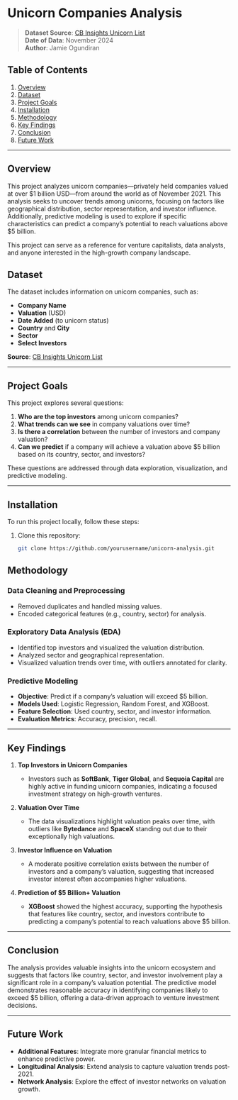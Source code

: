 # Unicorn Companies Analysis

> **Dataset Source**: [CB Insights Unicorn List](https://www.cbinsights.com/research-unicorn-companies)  
> **Date of Data**: November 2024  
> **Author**: Jamie Ogundiran

## Table of Contents
1. [Overview](#overview)
2. [Dataset](#dataset)
3. [Project Goals](#project-goals)
4. [Installation](#installation)
5. [Methodology](#methodology)
6. [Key Findings](#key-findings)
7. [Conclusion](#conclusion)
8. [Future Work](#future-work)

---

## Overview

This project analyzes unicorn companies—privately held companies valued at over $1 billion USD—from around the world as of November 2021. This analysis seeks to uncover trends among unicorns, focusing on factors like geographical distribution, sector representation, and investor influence. Additionally, predictive modeling is used to explore if specific characteristics can predict a company’s potential to reach valuations above $5 billion. 

This project can serve as a reference for venture capitalists, data analysts, and anyone interested in the high-growth company landscape.

## Dataset

The dataset includes information on unicorn companies, such as:
- **Company Name**
- **Valuation** (USD)
- **Date Added** (to unicorn status)
- **Country** and **City**
- **Sector**
- **Select Investors**

**Source**: [CB Insights Unicorn List](https://www.cbinsights.com/research-unicorn-companies)

---

## Project Goals

This project explores several questions:
1. **Who are the top investors** among unicorn companies?
2. **What trends can we see** in company valuations over time?
3. **Is there a correlation** between the number of investors and company valuation?
4. **Can we predict** if a company will achieve a valuation above $5 billion based on its country, sector, and investors?

These questions are addressed through data exploration, visualization, and predictive modeling.

---

## Installation

To run this project locally, follow these steps:

1. Clone this repository:
   ```bash
   git clone https://github.com/yourusername/unicorn-analysis.git
## Methodology

### Data Cleaning and Preprocessing
- Removed duplicates and handled missing values.
- Encoded categorical features (e.g., country, sector) for analysis.

### Exploratory Data Analysis (EDA)
- Identified top investors and visualized the valuation distribution.
- Analyzed sector and geographical representation.
- Visualized valuation trends over time, with outliers annotated for clarity.

### Predictive Modeling
- **Objective**: Predict if a company’s valuation will exceed $5 billion.
- **Models Used**: Logistic Regression, Random Forest, and XGBoost.
- **Feature Selection**: Used country, sector, and investor information.
- **Evaluation Metrics**: Accuracy, precision, recall.

---

## Key Findings

1. **Top Investors in Unicorn Companies**
   - Investors such as **SoftBank**, **Tiger Global**, and **Sequoia Capital** are highly active in funding unicorn companies, indicating a focused investment strategy on high-growth ventures.

2. **Valuation Over Time**
   - The data visualizations highlight valuation peaks over time, with outliers like **Bytedance** and **SpaceX** standing out due to their exceptionally high valuations.

3. **Investor Influence on Valuation**
   - A moderate positive correlation exists between the number of investors and a company’s valuation, suggesting that increased investor interest often accompanies higher valuations.

4. **Prediction of $5 Billion+ Valuation**
   - **XGBoost** showed the highest accuracy, supporting the hypothesis that features like country, sector, and investors contribute to predicting a company’s potential to reach valuations above $5 billion.

---

## Conclusion

The analysis provides valuable insights into the unicorn ecosystem and suggests that factors like country, sector, and investor involvement play a significant role in a company’s valuation potential. The predictive model demonstrates reasonable accuracy in identifying companies likely to exceed $5 billion, offering a data-driven approach to venture investment decisions.

---

## Future Work

- **Additional Features**: Integrate more granular financial metrics to enhance predictive power.
- **Longitudinal Analysis**: Extend analysis to capture valuation trends post-2021.
- **Network Analysis**: Explore the effect of investor networks on valuation growth.
